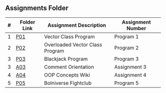 ##  Assignments Folder

|   #   | Folder Link | Assignment Description | Assignment Number |
| :---: | ----------- | ---------------------- | ---------------- |
|   1   | [P01](https://github.com/noirBreckin/2143-BreckinH-OOP/tree/main/Assignments/P01)               |   Vector Class Program |   Program 1      |
|   2   | [P02](https://github.com/noirBreckin/2143-BreckinH-OOP/tree/main/Assignments/P02)               |   Overloaded Vector Class Program | Program 2      |
|   3   | [P03](https://github.com/noirBreckin/2143-BreckinH-OOP/tree/main/Assignments/P03)               |  Blackjack Program     |   Program 3      |
|   3   |     [A03](https://github.com/noirBreckin/2143-BreckinH-OOP/tree/main/Assignments/A03#files)     |   Comment Orientation  |   Assignment 3   |
|   4   | [A04](https://github.com/noirBreckin/2143-BreckinH-OOP/wiki)                                    |  OOP Concepts Wiki     |   Assignment 4   |
|   5   | [P05](https://github.com/noirBreckin/2143-BreckinH-OOP/tree/main/Assignments/P05)               |  Bolniverse Fightclub  |   Program 5      |
